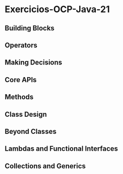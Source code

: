 # Exercicios-OCP-Java-21

## Building Blocks
## Operators
## Making Decisions
## Core APIs
## Methods
## Class Design
## Beyond Classes
## Lambdas and Functional Interfaces
## Collections and Generics
